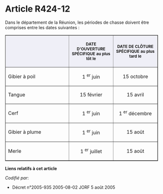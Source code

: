 # Article R424-12

Dans le département de la Réunion, les périodes de chasse doivent être comprises entre les dates suivantes :

<table cellpadding="4" border="1" cellspacing="1">
    <thead>
      <tr>
        <th align="center" width="195" bgcolor="#efeff7">

<font size="2"> </font>
        </th>
        <th bgcolor="#efeff7" align="center" width="130">

<font size="2">DATE D'OUVERTURE SPÉCIFIQUE au plus tôt le</font>
        </th>
        <th align="center" width="130" bgcolor="#efeff7">

<font size="2">DATE DE CLÔTURE SPÉCIFIQUE au plus tard le</font>
        </th>
      </tr>
    </thead>
    <tbody>
      <tr>
        <td align="left">

Gibier à poil</td>
        <td align="center">

1
          <sup>er</sup> juin</td>
        <td align="center">

15 octobre</td>
      </tr>
      <tr>
        <td align="left">

Tangue</td>
        <td align="center">

15 février</td>
        <td align="center">

15 avril</td>
      </tr>
      <tr>
        <td align="left">

Cerf</td>
        <td align="center">

1
          <sup>er</sup> juin</td>
        <td align="center">

1
          <sup>er</sup> décembre</td>
      </tr>
      <tr>
        <td align="left">

Gibier à plume</td>
        <td align="center">

1
          <sup>er</sup> juin</td>
        <td align="center">

15 août</td>
      </tr>
      <tr>
        <td align="left">

Merle</td>
        <td align="center">

1
          <sup>er</sup> juillet</td>
        <td align="center">

15 août</td>
      </tr>
    </tbody>
  </table>

**Liens relatifs à cet article**

_Codifié par_:

  - Décret n°2005-935 2005-08-02 JORF 5 août 2005
